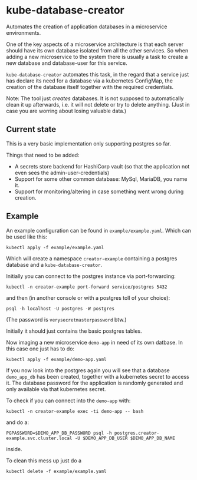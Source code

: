 # kube-database-creator

Automates the creation of application databases in a microservice environments.

One of the key aspects of a microservice architecture is that each server should have its own database isolated from all the other services. So when adding a new microservice to the system there is usually a task to create a new database and database-user for this service. 

`kube-database-creator` automates this task, in the regard that a service just has declare its need for a database via a kubernetes ConfigMap, the creation of the database itself together with the required credentials.

Note: The tool just *creates* databases. It is not supposed to automatically clean it up afterwards, i.e. it will not delete or try to delete anything. (Just in case you are worring about losing valuable data.)

## Current state

This is a very basic implementation only supporting postgres so far.

Things that need to be added:
* A secrets store backend for HashiCorp vault (so that the application not even sees the admin-user-credentials)
* Support for some other common database: MySql, MariaDB, you name it.
* Support for monitoring/altering in case something went wrong during creation.

## Example

An example configuration can be found in `example/example.yaml`. Which can be used like this:

```
kubectl apply -f example/example.yaml
```

Which will create a namespace `creator-example` containing a postgres database and a `kube-database-creator`.

Initially you can connect to the postgres instance via port-forwarding:
```
kubectl -n creator-example port-forward service/postgres 5432
```

and then (in another console or with a postgres toll of your choice):
```
psql -h localhost -U postgres -W postgres
```
(The password is `verysecretmasterpassword` btw.)

Initially it should just contains the basic postgres tables.

Now imaging a new microservice `demo-app` in need of its own datbase. In this case one just has to do:
```
kubectl apply -f example/demo-app.yaml
```

If you now look into the postgres again you will see that a database `demo_app_db` has been created, together with a kubernetes secret to access it. The database password for the application is randomly generated and only available via that kubernetes secret.

To check if you can connect into the `demo-app` with:
```
kubectl -n creator-example exec -ti demo-app -- bash
```

and do a:
```
PGPASSWORD=$DEMO_APP_DB_PASSWORD psql -h postgres.creator-example.svc.cluster.local -U $DEMO_APP_DB_USER $DEMO_APP_DB_NAME
```
inside.

To clean this mess up just do a
```
kubectl delete -f example/example.yaml
```
